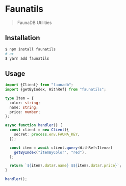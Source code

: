 # Faunatils

> FaunaDB Utilities

## Installation

```bash
$ npm install faunatils
# or
$ yarn add faunatils
```

## Usage

```ts
import {Client} from "faunadb";
import {getByIndex, WithRef} from "faunatils";

type Item = {
  color: string;
  name: string;
  price: number;
};

async function handler() {
  const client = new Client({
    secret: process.env.FAUNA_KEY,
  });

  const item = await client.query<WithRef<Item>>(
    getByIndex("itemByColor", "red"),
  );

  return `${item?.data?.name} $${item?.data?.price}`;
}

handler();
```

